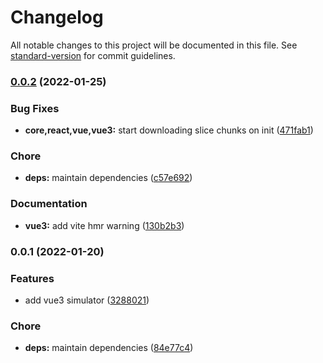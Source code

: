 # Changelog

All notable changes to this project will be documented in this file. See [standard-version](https://github.com/conventional-changelog/standard-version) for commit guidelines.

### [0.0.2](https://github.com/prismicio/slice-simulator/compare/@prismicio/slice-simulator-vue3@0.0.1...@prismicio/slice-simulator-vue3@0.0.2) (2022-01-25)


### Bug Fixes

* **core,react,vue,vue3:** start downloading slice chunks on init ([471fab1](https://github.com/prismicio/slice-simulator/commit/471fab1baa8466635dc0c726598dd4a311ede771))


### Chore

* **deps:** maintain dependencies ([c57e692](https://github.com/prismicio/slice-simulator/commit/c57e692e786521e6c69284bd91b5e51b17873a1c))


### Documentation

* **vue3:** add vite hmr warning ([130b2b3](https://github.com/prismicio/slice-simulator/commit/130b2b397f6b6bed00d2b0c888ed57ea5ce45e8a))

### 0.0.1 (2022-01-20)


### Features

* add vue3 simulator ([3288021](https://github.com/prismicio/slice-simulator/commit/3288021b58c74c281858a1cb5786d89b90fb5406))


### Chore

* **deps:** maintain dependencies ([84e77c4](https://github.com/prismicio/slice-simulator/commit/84e77c4bc364580cac0396a13dd51524bf7a0efc))
